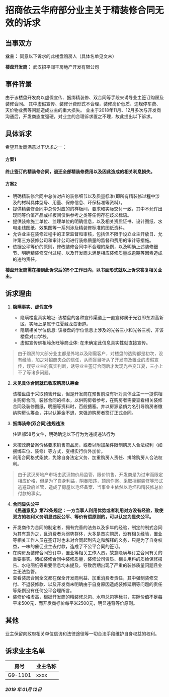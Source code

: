 # 招商依云华府部分业主关于精装修合同无效的诉求
## 当事双方
**业主：** 同意以下诉求的此楼盘购房人（具体名单见文末）

**楼盘开发商：** 武汉招平润丰房地产开发有限公司
## 事件背景
由于该楼盘开发商以虚假宣传、捆绑精装修、双合同等手段来诱导业主签订购房及装修合同。
其中虚假宣传、装修计费形式不合理，装修高价低质、违规停车费、天价物业费等问题造成业主的重大损失。
业主于2018年11月、12月多次与开发商沟通后，开发商态度强硬，对业主的合理诉求置之不理，故此提出以下诉求。

## 具体诉求
希望开发商满意以下诉求之一：
#### 方案1
**终止签订的精装修合同，退还全部精装修费用以及因此造成的相关利息损失。**

#### 方案2
* 明确精装修合同中总价对应的装修细节以及质量标准(即所有精装修过程中涉及的材料具体型号、用量、保修信息、环保标准等资料）。
* 提供精装修合同中总价对应的的样板间，要求和实际交付一致，其中不允许出现同等价值产品或样板间仅供参考之类等任何存在歧义标语。
* 提供装修施工单位、监理单位的明确信息，以及相关资质证书、设计图纸、水电走线图纸、效果图等一系列涉及精装修标准的图纸资料。
* 允许业主在装修过程中的正常监督和审核，包括但不限于设立业主开放日、允许第三方装修公司和审计公司进行装修质量的监督和费用的审计等措施。
* 依据公平等价的原则，修改装修合同中不合理的条例，以及明确上述装修细节、明确精装修交付过程、以及开发商未满足相应装修质量或逾期等因素造成的违约责任。

**楼盘开发商需在接到此诉求后的5个工作日内，以书面形式就以上诉求答复相关业主。**

## 诉求理由
1. **隐瞒事实、虚假宣传**

   * 隐瞒楼盘真实地址: 该楼盘的各种宣传渠道上一直宣称属于光谷即东湖高新区，实际上是属于江夏藏龙岛街道。
   * 隐瞒相关学位信息: 该楼盘的学位信息上涉及的光谷三小和光谷三初，非该楼盘对口学校。
   * 虚假宣传佛祖岭永旺等商业体: 在未确定此信息真实性就直接宣传。
> 由于购房的大部分业主都是外地以及刚需客户，对楼盘的选购都是初次，没有经验，加之对招商央企的信任，从而盲目听从了开发商及置业的虚假宣传，误导业主的真实判断，诱导业主签订合同后才发现光谷变江夏，三小上不了等诸多问题。

2. **未见具体合同就已收取购房认筹金**

   该楼盘由于采取预售开盘，但是开发商在预售前没有针对具体业主一一提供相关购房合同，装修合同的样本，以供购房者参考，在购房者需要查看相关装修合同及装修图纸，明细等资料时，百般搪塞。并以房源紧俏为名引导购房者缴纳购房认筹金，并以认筹金不退，来强迫购房者签订正式合同。

3. **捆绑装修(双合同)违规违法**

   住建部58号文件，明确确定以下行为为违规违法行为
  * 未按政府备案价格要求销售商品房，或者以附加条件限制购房人合法权利（如捆绑车位、装修）等方式，变相实行价外加价。
  * 利用合同格式条款，免除自身法定义务、加重购房人责任、排除购房人合法权利。

>由于武汉房地产市场由武汉物价局监管，限价销售，开发商是为过审而限定相应价格，但是为了自身利益，阴奉阳违，顶风作案、采取捆绑装修等形式逃避政府监管，造成了房屋以毛坯备案、当事业主依然以毛坯和精装修总价付款的事实。

4. **合同显失公平**    
**《民通意见》第72条规定：一方当事人利用优势或者利用对方没有经验，致使双方的权利义务明显违反公平、等价有偿原则的，可以认定为显失公平。**
* 开发商作为合同的制定者，拥有完善的法务以及多年的经验，制定的制式合同为其有意为之，且消费者为弱势群体，大多是首次购房，没有相关经验，置业等相关工作人员在签订时也未对合同起到告之和解释的义务，只是为了自身权益，一味的催促业主去付款，造成了不公平合同的签订。
* 在购房及装修合同签订中，置业等相关工作人员，故意隐瞒与订立合同有关的重要事实。诸如装修合同中装修质量，装修公司资质、相关用料的质检保修报告、水电图纸等重要信息均未提及，导致后期出现了严重的装修质量问题且业主无法监管。
* 查看装房合同全文都在保全开发商利益、加重消费者责任，其中强制装修交付、不退装修款、以及开发商未明确由于自身原因造成装修延期等问题的责任等条例没有任何公平合理所言。
* 装修价格虚高，根据开发商的精装修总包、水电总包等标书，实际价值不足每平米500元，而开发商标价每平米2500元，明显违背等价原则。


## 其他   
业主保留向政府相关单位信访和法律途径等一切合法手段维护自身权益的权利。

## 诉求业主名单


房号 | 业主名称| 
---|---| 
 G9-1101| xxxx|



##### 2019 年 01月 12日

